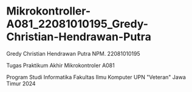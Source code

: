 # Mikrokontroller-A081_22081010195_Gredy-Christian-Hendrawan-Putra
Gredy Christian Hendrawan Putra
NPM. 22081010195

Tugas Praktikum Akhir
Mikrokontroler A081

Program Studi Informatika
Fakultas Ilmu Komputer
UPN "Veteran" Jawa Timur
2024
